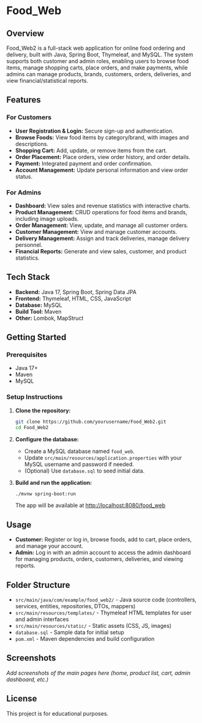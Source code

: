 # Food_Web

## Overview
Food_Web2 is a full-stack web application for online food ordering and delivery, built with Java, Spring Boot, Thymeleaf, and MySQL. The system supports both customer and admin roles, enabling users to browse food items, manage shopping carts, place orders, and make payments, while admins can manage products, brands, customers, orders, deliveries, and view financial/statistical reports.

## Features

### For Customers
- **User Registration & Login:** Secure sign-up and authentication.
- **Browse Foods:** View food items by category/brand, with images and descriptions.
- **Shopping Cart:** Add, update, or remove items from the cart.
- **Order Placement:** Place orders, view order history, and order details.
- **Payment:** Integrated payment and order confirmation.
- **Account Management:** Update personal information and view order status.

### For Admins
- **Dashboard:** View sales and revenue statistics with interactive charts.
- **Product Management:** CRUD operations for food items and brands, including image uploads.
- **Order Management:** View, update, and manage all customer orders.
- **Customer Management:** View and manage customer accounts.
- **Delivery Management:** Assign and track deliveries, manage delivery personnel.
- **Financial Reports:** Generate and view sales, customer, and product statistics.

## Tech Stack
- **Backend:** Java 17, Spring Boot, Spring Data JPA
- **Frontend:** Thymeleaf, HTML, CSS, JavaScript
- **Database:** MySQL
- **Build Tool:** Maven
- **Other:** Lombok, MapStruct

## Getting Started

### Prerequisites
- Java 17+
- Maven
- MySQL

### Setup Instructions
1. **Clone the repository:**
   ```bash
   git clone https://github.com/yourusername/Food_Web2.git
   cd Food_Web2
   ```
2. **Configure the database:**
   - Create a MySQL database named `food_web`.
   - Update `src/main/resources/application.properties` with your MySQL username and password if needed.
   - (Optional) Use `database.sql` to seed initial data.

3. **Build and run the application:**
   ```bash
   ./mvnw spring-boot:run
   ```
   The app will be available at [http://localhost:8080/food_web](http://localhost:8080/food_web)

## Usage
- **Customer:** Register or log in, browse foods, add to cart, place orders, and manage your account.
- **Admin:** Log in with an admin account to access the admin dashboard for managing products, orders, customers, deliveries, and viewing reports.

## Folder Structure
- `src/main/java/com/example/food_web2/` - Java source code (controllers, services, entities, repositories, DTOs, mappers)
- `src/main/resources/templates/` - Thymeleaf HTML templates for user and admin interfaces
- `src/main/resources/static/` - Static assets (CSS, JS, images)
- `database.sql` - Sample data for initial setup
- `pom.xml` - Maven dependencies and build configuration

## Screenshots
_Add screenshots of the main pages here (home, product list, cart, admin dashboard, etc.)_

## License
This project is for educational purposes.
